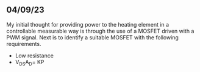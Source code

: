 ## 04/09/23
My initial thought for providing power to the heating element in a controllable measurable way is through the use of a MOSFET driven with a PWM signal. 
Next is to identify a suitable MOSFET with the following requirements.
- Low resistance
- V<sub>DS</sub>A<sub>D</sub>= KP
